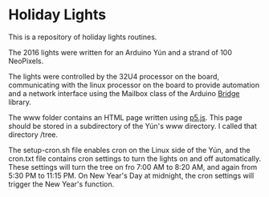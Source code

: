 # Holiday Lights

This is a repository of holiday lights routines.  

The 2016 lights were written for an Arduino Yún and a strand of 100 NeoPixels.  

The lights were controlled by the 32U4 processor on the board, communicating with the linux processor on the board to provide automation and a network interface using the Mailbox class of the Arduino [Bridge](https://www.arduino.cc/en/Reference/YunBridgeLibrary) library.

The www folder contains an HTML page written using [p5.js](http://www.p5js.org). This page should be stored in a subdirectory of the Yún's www directory. I called that directory /tree.

The setup-cron.sh file enables cron on the Linux side of the Yún, and the cron.txt file contains cron settings to turn the lights on and off automatically. These settings will turn the tree on fro 7:00 AM to 8:20 AM, and again from 5:30 PM to 11:15 PM. On New Year's Day at midnight, the cron settings will trigger the New Year's function.
